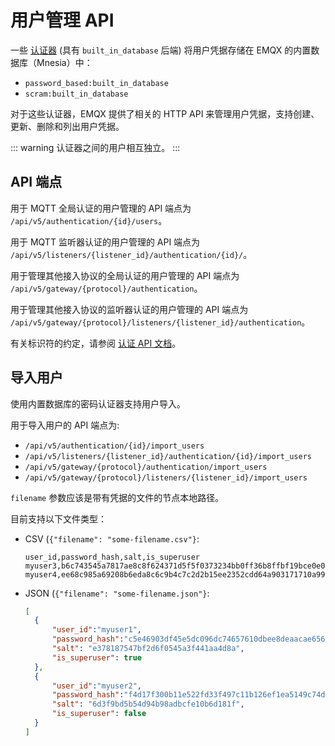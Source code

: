 # 用户管理 API

一些 [认证器](./authn.md#认证器) (具有 `built_in_database` 后端) 将用户凭据存储在 EMQX 的内置数据库（Mnesia）中：

- `password_based:built_in_database`
- `scram:built_in_database`

对于这些认证器，EMQX 提供了相关的 HTTP API 来管理用户凭据，支持创建、更新、删除和列出用户凭据。

::: warning
认证器之间的用户相互独立。
:::

## API 端点

用于 MQTT 全局认证的用户管理的 API 端点为 `/api/v5/authentication/{id}/users`。

用于 MQTT 监听器认证的用户管理的 API 端点为 `/api/v5/listeners/{listener_id}/authentication/{id}/`。

用于管理其他接入协议的全局认证的用户管理的 API 端点为 `/api/v5/gateway/{protocol}/authentication`。

用于管理其他接入协议的监听器认证的用户管理的 API 端点为 `/api/v5/gateway/{protocol}/listeners/{listener_id}/authentication`。

有关标识符的约定，请参阅 [认证 API 文档](./authn.md#http-api)。

## 导入用户

使用内置数据库的密码认证器支持用户导入。

用于导入用户的 API 端点为:

- `/api/v5/authentication/{id}/import_users`
- `/api/v5/listeners/{listener_id}/authentication/{id}/import_users`
- `/api/v5/gateway/{protocol}/authentication/import_users`
- `/api/v5/gateway/{protocol}/listeners/{listener_id}/import_users`

`filename` 参数应该是带有凭据的文件的节点本地路径。

目前支持以下文件类型：

- CSV (`{"filename": "some-filename.csv"}`:

  ```csv
  user_id,password_hash,salt,is_superuser
  myuser3,b6c743545a7817ae8c8f624371d5f5f0373234bb0ff36b8ffbf19bce0e06ab75,de1024f462fb83910fd13151bd4bd235,true
  myuser4,ee68c985a69208b6eda8c6c9b4c7c2d2b15ee2352cdd64a903171710a99182e8,ad773b5be9dd0613fe6c2f4d8c403139,false
  ```

- JSON (`{"filename": "some-filename.json"}`:

  ```json
  [
    {
        "user_id":"myuser1",
        "password_hash":"c5e46903df45e5dc096dc74657610dbee8deaacae656df88a1788f1847390242",
        "salt": "e378187547bf2d6f0545a3f441aa4d8a",
        "is_superuser": true
    },
    {
        "user_id":"myuser2",
        "password_hash":"f4d17f300b11e522fd33f497c11b126ef1ea5149c74d2220f9a16dc876d4567b",
        "salt": "6d3f9bd5b54d94b98adbcfe10b6d181f",
        "is_superuser": false
    }
  ]
  ```

